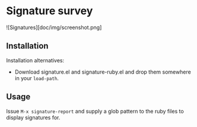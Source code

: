# Signature survey

![Signatures][doc/img/screenshot.png]

## Installation

Installation alternatives:

- Download signature.el and signature-ruby.el and drop them somewhere
  in your `load-path`.

## Usage

Issue `M-x signature-report` and supply a glob pattern to the ruby
files to display signatures for.
